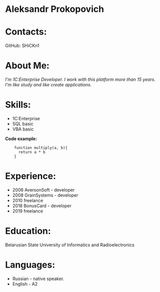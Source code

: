 # **Аleksandr Prokopovich**

# **Contacts:**
GitHub: SHiCKn1

# **About Me:**
*I'm 1C:Enterprise Developer. I work with this platform more than 15 years. I'm like study and like create applications.*

# **Skills:**
* 1C:Enterprise
* SQL basic
* VBA basic


**Code example:**
```
	function multiply(a, b){
	  return a * b
	}
```  


# **Experience:**
* 2006 AversonSoft  - developer
* 2008 GrainSystems - developer
* 2010 freelance 
* 2018 BonusCard - developer
* 2019 freelance


# **Education:**
Belarusian State University of Informatics and Radioelectronics


# **Languages:**
* Russian - native speaker.
* English - A2
